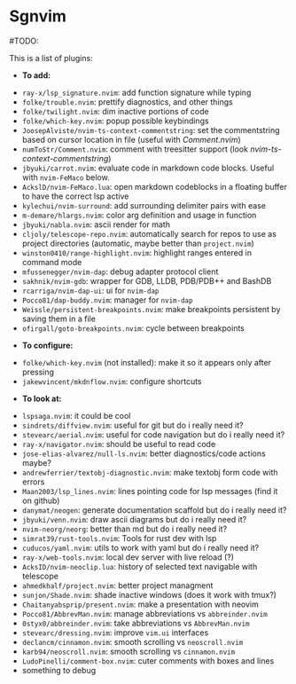 # Sgnvim

#TODO:

This is a list of plugins:

* **To add:**
 - `ray-x/lsp_signature.nvim`: add function signature while typing
 - `folke/trouble.nvim`: prettify diagnostics, and other things
 - `folke/twilight.nvim`: dim inactive portions of code
 - `folke/which-key.nvim`: popup possible keybindings
 - `JoosepAlviste/nvim-ts-context-commentstring`: set the commentstring based on cursor location in file (useful with *Comment.nvim*)
 - `numToStr/Comment.nvim`: comment with treesitter support (look *nvim-ts-context-commentstring*)
 - `jbyuki/carrot.nvim`: evaluate code in markdown code blocks. Useful with `nvim-FeMaco` below.
 - `AckslD/nvim-FeMaco.lua`: open markdown codeblocks in a floating buffer to have the correct lsp active
 - `kylechui/nvim-surround`: add surrounding delimiter pairs with ease
 - `m-demare/hlargs.nvim`: color arg definition and usage in function
 - `jbyuki/nabla.nvim`: ascii render for math
 - `cljoly/telescope-repo.nvim`: automatically search for repos to use as project directories (automatic, maybe better than `project.nvim`)
 - `winston0410/range-highlight.nvim`: highlight ranges entered in command mode
 - `mfussenegger/nvim-dap`: debug adapter protocol client
 - `sakhnik/nvim-gdb`: wrapper for GDB, LLDB, PDB/PDB++ and BashDB
 - `rcarriga/nvim-dap-ui`: ui for `nvim-dap`
 - `Pocco81/dap-buddy.nvim`: manager for `nvim-dap`
 - `Weissle/persistent-breakpoints.nvim`: make breakpoints persistent by saving them in a file
 - `ofirgall/goto-breakpoints.nvim`: cycle between breakpoints

* **To configure:**
 - `folke/which-key.nvim` (not installed): make it so it appears only after pressing <space>
 - `jakewvincent/mkdnflow.nvim`: configure shortcuts

* **To look at:**
 - `lspsaga.nvim`: it could be cool
 - `sindrets/diffview.nvim`: useful for git but do i really need it?
 - `stevearc/aerial.nvim`: useful for code navigation but do i really need it?
 - `ray-x/navigator.nvim`: should be useful to read code
 - `jose-elias-alvarez/null-ls.nvim`: better diagnostics/code actions maybe?
 - `andrewferrier/textobj-diagnostic.nvim`: make textobj form code with errors
 - `Maan2003/lsp_lines.nvim`: lines pointing code for lsp messages (find it on github)
 - `danymat/neogen`: generate documentation scaffold but do i really need it?
 - `jbyuki/venn.nvim`: draw ascii diagrams but do i really need it?
 - `nvim-neorg/neorg`: better than md but do i really need it?
 - `simrat39/rust-tools.nvim`: Tools for rust dev with lsp
 - `cuducos/yaml.nvim`: utils to work with yaml but do i really need it?
 - `ray-x/web-tools.nvim`: local dev server with live reload (?)
 - `AcksID/nvim-neoclip.lua`: history of selected text navigable with telescope
 - `ahmedkhalf/project.nvim`: better project managment
 - `sunjon/Shade.nvim`: shade inactive windows (does it work with tmux?)
 - `Chaitanyabsprip/present.nvim`: make a presentation with neovim
 - `Pocco81/AbbrevMan.nvim`: manage abbreviations vs `abbreinder.nvim`
 - `0styx0/abbreinder.nvim`: take abbreviations vs `AbbrevMan.nvim`
 - `stevearc/dressing.nvim`: improve `vim.ui` interfaces
 - `declancm/cinnamon.nvim`: smooth scrolling vs `neoscroll.nvim`
 - `karb94/neoscroll.nvim`: smooth scrolling vs `cinnamon.nvim`
 - `LudoPinelli/comment-box.nvim`: cuter comments with boxes and lines
 - something to debug
